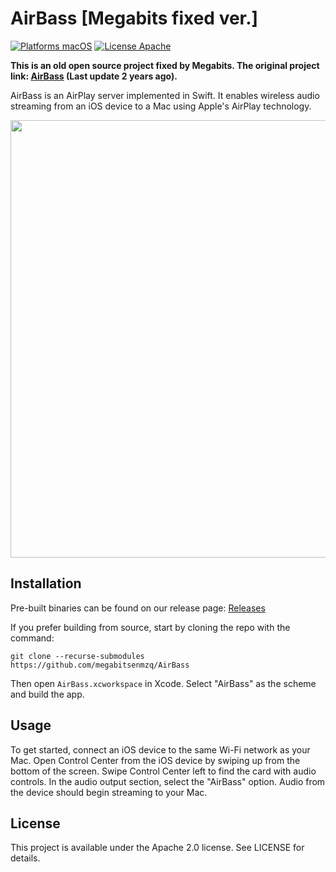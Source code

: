 # AirBass [Megabits fixed ver.]


[![Platforms macOS](https://img.shields.io/badge/Platforms-macOS-purple.svg?style=flat)](http://www.apple.com/macos/)
[![License Apache](https://img.shields.io/badge/License-APACHE2-blue.svg?style=flat)](https://www.apache.org/licenses/LICENSE-2.0.html)

**This is an old open source project fixed by Megabits. The original project link: [AirBass](https://github.com/jenghis/airbass) (Last update 2 years ago).**

AirBass is an AirPlay server implemented in Swift. It enables wireless audio streaming from an iOS device to a Mac using Apple's AirPlay technology.

<img src="https://raw.githubusercontent.com/jenghis/airbass/master/screenshot.png" width="700">

## Installation
Pre-built binaries can be found on our release page: [Releases](https://github.com/megabitsenmzq/AirBass/releases)

If you prefer building from source, start by cloning the repo with the command:

~~~shell
git clone --recurse-submodules https://github.com/megabitsenmzq/AirBass
~~~

Then open `AirBass.xcworkspace` in Xcode. Select "AirBass" as the scheme and build the app.

## Usage
To get started, connect an iOS device to the same Wi-Fi network as your Mac. Open Control Center from the iOS device by swiping up from the bottom of the screen. Swipe Control Center left to find the card with audio controls. In the audio output section, select the "AirBass" option. Audio from the device should begin streaming to your Mac.  

## License
This project is available under the Apache 2.0 license. See LICENSE for details.
